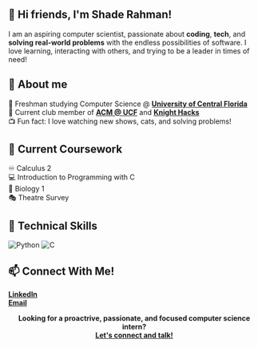 ## :wave: Hi friends, I'm Shade Rahman! 
I am an aspiring computer scientist, passionate about **coding**, **tech**, and **solving real-world problems** with the endless possibilities of software. I love learning, interacting with others, and trying to be a leader in times of need!

## :rocket: About me
:school_satchel: Freshman studying Computer Science @ [**University of Central Florida**][university]<br>
:floppy_disk: Current club member of [**ACM @ UCF**][UCFACM] and [**Knight Hacks**][KnightHacks]<br>
:tv: Fun fact: I love watching new shows, cats, and solving problems!

## :seedling: Current Coursework
:infinity: Calculus 2<br>
:computer: Introduction to Programming with C<br>
:bug: Biology 1<br>
:performing_arts: Theatre Survey<br>

## :wrench: Technical Skills
![Python](https://img.shields.io/badge/python-3670A0?style=for-the-badge&logo=verilog&logoColor=ffdd54)
![C](https://img.shields.io/badge/c-%2300599C.svg?style=for-the-badge&logo=verilog&logoColor=white)

## :mailbox: Connect With Me!
[**LinkedIn**][LinkedIn]<br>
[**Email**][UCFEmail]<br>

<p align="center">
    <b>Looking for a proactrive, passionate, and focused computer science intern?<br>
        <a href="https://www.linkedin.com/in/shaderahman">Let's connect and talk!</a>
    </b>
</p>

[university]: https://www.ucf.edu/
[UCFACM]: https://www.instagram.com/ucfacm/
[KnightHacks]: https://www.instagram.com/knighthacks/
[LinkedIn]: https://www.linkedin.com/in/shaderahman/
[UCFEmail]: mailto:sh882423@ucf.edu